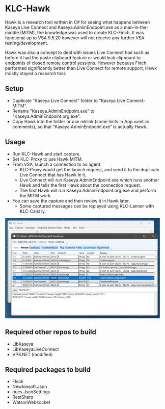 # KLC-Hawk 
Hawk is a research tool written in C# for seeing what happens between Kaseya Live Connect and Kaseya.AdminEndpoint.exe as a man-in-the-middle (MITM), the knowledge was used to create KLC-Finch. It was functional up to VSA 9.5.20 however will not receive any further VSA testing/development.

Hawk was also a concept to deal with issues Live Connect had such as before it had the paste clipboard feature or would leak clipboard to endpoints of closed remote control sessions. However because Finch performed significantly better than Live Connect for remote support, Hawk mostly stayed a research tool.

## Setup
- Duplicate "Kaseya Live Connect" folder to "Kaseya Live Connect-MITM".
- Rename "Kaseya.AdminEndpoint.exe" to "Kaseya.AdminEndpoint.org.exe".
- Copy Hawk into the folder or use mklink (some hints in App.xaml.cs comments), so that "Kaseya.AdminEndpoint.exe" is actually Hawk.

## Usage
- Run KLC-Hawk and start capture.
- Set KLC-Proxy to use Hawk MITM.
- From VSA, launch a connection to an agent.
  - KLC-Proxy would get the launch request, and send it to the duplicate Live Connect that has Hawk in it.
  - Live Connect will run Kaseya.AdminEndpoint.exe which runs another Hawk and tells the first Hawk about the connection request.
  - The first Hawk will run Kaseya.AdminEndpoint.org.exe and perform the MITM work.
- You can save the capture and then review it in Hawk later.
  - Some captured messages can be replayed using KLC-Lanner with KLC-Canary.

![Screenshot of KLC-Hawk](/Resources/KLC-Hawk-Capture.png?raw=true)

## Required other repos to build
- LibKaseya
- LibKaseyaLiveConnect
- VP8.NET (modified)

## Required packages to build
- Fleck
- Newtonsoft.Json
- nucs.JsonSettings
- RestSharp
- WatsonWebsocket
